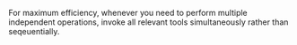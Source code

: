 For maximum efficiency, whenever you need to perform multiple independent operations, invoke all relevant tools simultaneously rather than seqeuentially.
